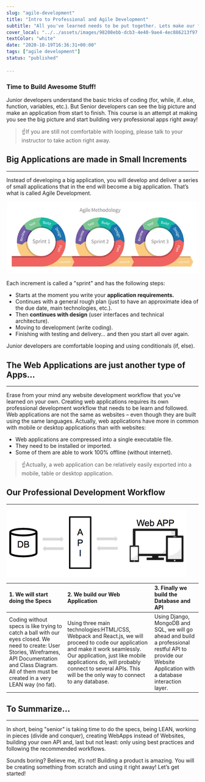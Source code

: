 ```yaml
---
slug: "agile-development"
title: "Intro to Professional and Agile Development"
subtitle: "All you've learned needs to be put together. Lets make our first entire professional application using the Agile Development method!"
cover_local: "../../assets/images/98208ebb-dcb3-4e40-9ae4-4ec886213f97.jpeg"
textColor: "white"
date: "2020-10-19T16:36:31+00:00"
tags: ["agile development"]
status: "published"

---
```


### Time to Build Awesome Stuff!

Junior developers understand the basic tricks of coding (for, while, if..else, function, variables, etc.).  But Senior developers can see the big picture and make an application from start to finish.  This course is an attempt at making you see the big picture and start building very professional apps right away!

> :point_up:If you are still not comfortable with looping, please talk to your instructor to take action right away.

## Big Applications are made in Small Increments
***

Instead of developing a big application, you will develop and deliver a series of small applications that in the end will become a big application.  That’s what is called Agile Development.

![agile development](../../assets/images/7f627fe6-aa37-4450-bbff-dc4ea0ce8309.jpeg)

Each increment is called a "sprint" and has the following steps:

+ Starts at the moment you write your **application requirements.**
+ Continues with a general rough plan (just to have an approximate idea of the due date, main technologies, etc.).
+ Then **continues with design** (user interfaces and technical architecture).
+ Moving to development (write coding).
+ Finishing with testing and delivery… and then you start all over again.

Junior developers are comfortable looping and using conditionals (if, else).


## The Web Applications are just another type of Apps…
***

Erase from your mind any website development workflow that you’ve learned on your own.   Creating web applications requires its own professional development workflow that needs to be learn and followed.  Web applications are not the same as websites – even though they are built using the same languages.  Actually, web applications have more in common with mobile or desktop applications than with websites:

+ Web applications are compressed into a single executable file.
+ They need to be installed or imported.
+ Some of them are able to work 100% offline (without internet).


> :point_up:Actually, a web application can be relatively easily exported into a mobile, table or desktop application.

## Our Professional Development Workflow
***

![agile development](../../assets/images/2b3ed62a-070f-4e7f-9572-34628ffb40d9.png)

|1. We will start doing the Specs     |2. We build our Web Application       |3. Finally we build the Database and API     |
|:------------------|:--------------|:-----------------|
|Coding without specs is like trying to catch a ball with our eyes closed.  We need to create: User Stories, Wireframes, API Documentation and Class Diagram. All of them must be created in a very LEAN way (no fat).     |Using three main technologies:HTML/CSS, Webpack and React.js, we will proceed to code our application and make it work seamlessly.  Our application, just like mobile applications do, will probably connect to several APIs.  This will be the only way to connect to any database.       |Using Django, MongoDB and SQL, we will go ahead and build a professional restful API to provide our Website Application with a database interaction layer.         |     

## To Summarize…
***

In short, being "senior" is taking time to do the specs, being LEAN, working in pieces (divide and conquer), creating WebApps instead of Websites, building your own API and, last but not least: only using best practices and following the recommended workflows.

Sounds boring?  Believe me, it’s not!  Building a product is amazing.  You will be creating something from scratch and using it right away!  Let’s get started!


